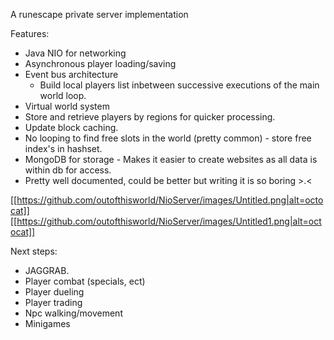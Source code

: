 

A runescape private server implementation


Features:
- Java NIO for networking
- Asynchronous player loading/saving
- Event bus architecture
	- Build local players list inbetween successive executions of the main world loop.
- Virtual world system
- Store and retrieve players by regions for quicker processing.
- Update block caching.
- No looping to find free slots in the world (pretty common) - store free index's in hashset.
- MongoDB for storage - Makes it easier to create websites as all data is within db for access.
- Pretty well documented, could be better but writing it is so boring >.<


[[https://github.com/outofthisworld/NioServer/images/Untitled.png|alt=octocat]]
[[https://github.com/outofthisworld/NioServer/images/Untitled1.png|alt=octocat]]


Next steps:

- JAGGRAB.
- Player combat (specials, ect)
- Player dueling
- Player trading
- Npc walking/movement
- Minigames

